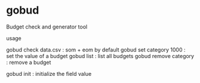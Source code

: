 # gobud
Budget check and generator tool

usage 

gobud check data.csv : som + eom by default
gobud set category 1000 : set the value of a budget
gobud list : list all budgets
gobud remove category : remove a budget

gobud init : initialize the field value
